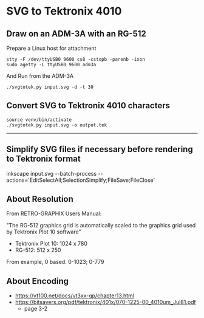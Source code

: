 # SVG to Tektronix 4010

## Draw on an ADM-3A with an RG-512

Prepare a Linux host for attachment
```
stty -F /dev/ttyUSB0 9600 cs8 -cstopb -parenb -ixon
sudo agetty -L ttyUSB0 9600 adm3a
```

And Run from the ADM-3A
```
./svgtotek.py input.svg -d -t 30
```

## Convert SVG to Tektronix 4010 characters
```
source venv/bin/activate
./svgtotek.py input.svg -o output.tek
```

---

## Simplify SVG files if necessary before rendering to Tektronix format

inkscape input.svg --batch-process --actions='EditSelectAll;SelectionSimplify;FileSave;FileClose'

## About Resolution

From RETRO-GRAPHIX Users Manual:

"The RG-512 graphics grid is automatically scaled to the graphics grid used by Tektronix Plot 10 software"

  - Tektronix Plot 10: 1024 x 780
  - RG-512: 512 x 250

From example, 0 based. 0-1023; 0-779

## About Encoding

- https://vt100.net/docs/vt3xx-gp/chapter13.html
- https://bitsavers.org/pdf/tektronix/401x/070-1225-00_4010um_Jul81.pdf
  - page 3-2

